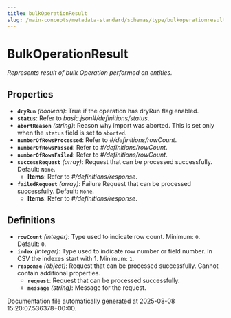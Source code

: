 ```yaml
---
title: bulkOperationResult
slug: /main-concepts/metadata-standard/schemas/type/bulkoperationresult
---
```


# BulkOperationResult

*Represents result of bulk Operation performed on entities.*

## Properties

- **`dryRun`** *(boolean)*: True if the operation has dryRun flag enabled.
- **`status`**: Refer to *basic.json#/definitions/status*.
- **`abortReason`** *(string)*: Reason why import was aborted. This is set only when the `status` field is set to `aborted`.
- **`numberOfRowsProcessed`**: Refer to *#/definitions/rowCount*.
- **`numberOfRowsPassed`**: Refer to *#/definitions/rowCount*.
- **`numberOfRowsFailed`**: Refer to *#/definitions/rowCount*.
- **`successRequest`** *(array)*: Request that can be processed successfully. Default: `None`.
  - **Items**: Refer to *#/definitions/response*.
- **`failedRequest`** *(array)*: Failure Request that can be processed successfully. Default: `None`.
  - **Items**: Refer to *#/definitions/response*.
## Definitions

- **`rowCount`** *(integer)*: Type used to indicate row count. Minimum: `0`. Default: `0`.
- **`index`** *(integer)*: Type used to indicate row number or field number. In CSV the indexes start with 1. Minimum: `1`.
- **`response`** *(object)*: Request that can be processed successfully. Cannot contain additional properties.
  - **`request`**: Request that can be processed successfully.
  - **`message`** *(string)*: Message for the request.


Documentation file automatically generated at 2025-08-08 15:20:07.536378+00:00.
